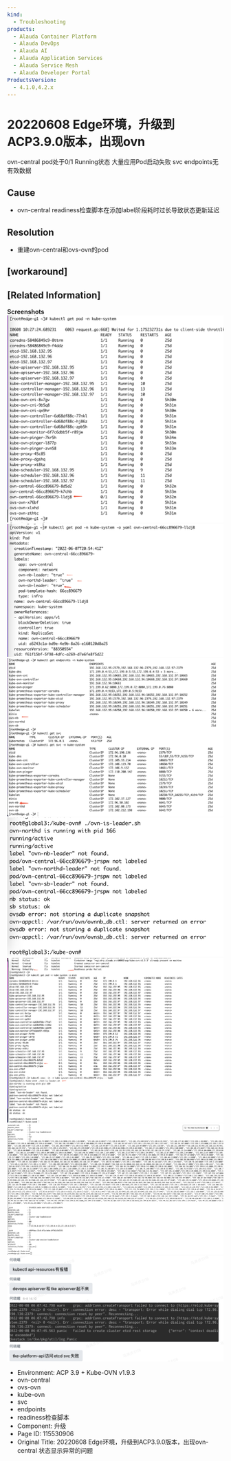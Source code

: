 ```yaml
---
kind:
  - Troubleshooting
products:
  - Alauda Container Platform
  - Alauda DevOps
  - Alauda AI
  - Alauda Application Services
  - Alauda Service Mesh
  - Alauda Developer Portal
ProductsVersion:
  - 4.1.0,4.2.x
---
```

<!-- A type of document that involves encountering a fault, diagnosing it, performing root cause analysis, and providing solutions. -->

# 20220608 Edge环境，升级到ACP3.9.0版本，出现ovn

ovn-central pod处于0/1 Running状态 大量应用Pod启动失败 svc endpoints无有效数据

## Cause
- ovn-central readiness检查脚本在添加label阶段耗时过长导致状态更新延迟

## Resolution
- 重建ovn-central和ovs-ovn的pod

## [workaround]

## [Related Information]
**Screenshots**
![](assets/20220608-edgehuan-jing-sheng-ji-dao-acp3-9-0ban-ben-chu-xian-ovn-central-zhuang/image2022-6-8_16-8-49.png)
![](assets/20220608-edgehuan-jing-sheng-ji-dao-acp3-9-0ban-ben-chu-xian-ovn-central-zhuang/image2022-6-8_16-9-47.png)
![](assets/20220608-edgehuan-jing-sheng-ji-dao-acp3-9-0ban-ben-chu-xian-ovn-central-zhuang/image2022-6-8_16-10-22.png)
![](assets/20220608-edgehuan-jing-sheng-ji-dao-acp3-9-0ban-ben-chu-xian-ovn-central-zhuang/image2022-6-8_16-11-42.png)
![](assets/20220608-edgehuan-jing-sheng-ji-dao-acp3-9-0ban-ben-chu-xian-ovn-central-zhuang/image2022-6-8_16-12-52.png)
![](assets/20220608-edgehuan-jing-sheng-ji-dao-acp3-9-0ban-ben-chu-xian-ovn-central-zhuang/image2022-6-8_16-13-34.png)
![](assets/20220608-edgehuan-jing-sheng-ji-dao-acp3-9-0ban-ben-chu-xian-ovn-central-zhuang/image2022-6-8_16-15-26.png)
- Environment: ACP 3.9 + Kube-OVN v1.9.3
- ovn-central
- ovs-ovn
- kube-ovn
- svc
- endpoints
- readiness检查脚本
- Component: 升级
- Page ID: 115530906
- Original Title: 20220608 Edge环境，升级到ACP3.9.0版本，出现ovn-central 状态显示异常的问题
